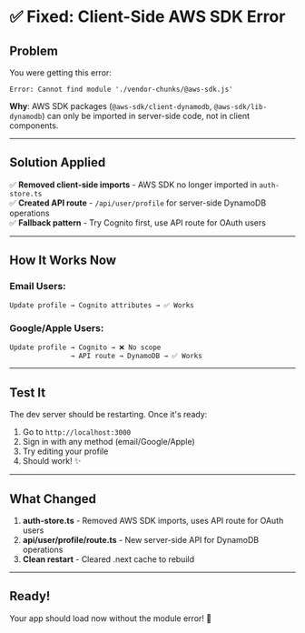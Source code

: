 # ✅ Fixed: Client-Side AWS SDK Error

## Problem

You were getting this error:
```
Error: Cannot find module './vendor-chunks/@aws-sdk.js'
```

**Why**: AWS SDK packages (`@aws-sdk/client-dynamodb`, `@aws-sdk/lib-dynamodb`) can only be imported in server-side code, not in client components.

---

## Solution Applied

✅ **Removed client-side imports** - AWS SDK no longer imported in `auth-store.ts`  
✅ **Created API route** - `/api/user/profile` for server-side DynamoDB operations  
✅ **Fallback pattern** - Try Cognito first, use API route for OAuth users  

---

## How It Works Now

### Email Users:
```javascript
Update profile → Cognito attributes → ✅ Works
```

### Google/Apple Users:
```javascript
Update profile → Cognito → ❌ No scope 
               → API route → DynamoDB → ✅ Works
```

---

## Test It

The dev server should be restarting. Once it's ready:

1. Go to `http://localhost:3000`
2. Sign in with any method (email/Google/Apple)
3. Try editing your profile
4. Should work! ✨

---

## What Changed

1. **auth-store.ts** - Removed AWS SDK imports, uses API route for OAuth users
2. **api/user/profile/route.ts** - New server-side API for DynamoDB operations
3. **Clean restart** - Cleared .next cache to rebuild

---

## Ready!

Your app should load now without the module error! 🎉

